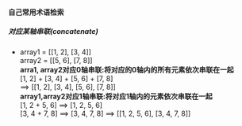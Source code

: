 #### 自己常用术语检索

##### 对应某轴串联(concatenate)
- array1 = [[1, 2], [3, 4]]  
  array2 = [[5, 6], [7, 8]]  
  **arra1, array2对应0轴串联:将对应的0轴内的所有元素依次串联在一起**  
  [1, 2] + [3, 4] + [5, 6] + [7, 8]   
  ==> [[1, 2], [3, 4], [5, 6], [7, 8]]  
  **array1,array2对应1轴串联:将对应1轴内的元素依次串联在一起**   
  [1, 2 + 5, 6] ==> [1, 2, 5, 6]  
  [3, 4 + 7, 8] ==> [3, 4, 7, 8]
  ==> [[1, 2, 5, 6], [3, 4, 7, 8]]